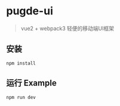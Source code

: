 # pugde-ui

> vue2 + webpack3 轻便的移动端UI框架

## 安装
```shell
npm install
```

## 运行 Example
```shell
npm run dev
```
